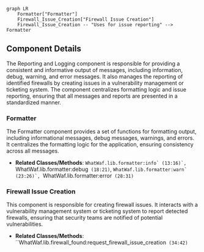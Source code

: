 ```mermaid
graph LR
    Formatter["Formatter"]
    Firewall_Issue_Creation["Firewall Issue Creation"]
    Firewall_Issue_Creation -- "Uses for issue reporting" --> Formatter
```

## Component Details

The Reporting and Logging component is responsible for providing a consistent and informative output of messages, including information, debug, warning, and error messages. It also manages the reporting of identified firewalls by creating issues in a vulnerability management or ticketing system. The component centralizes formatting logic and issue reporting, ensuring that all messages and reports are presented in a standardized manner.

### Formatter
The Formatter component provides a set of functions for formatting output, including informational messages, debug messages, warnings, and errors. It centralizes the formatting logic for the application, ensuring consistency across all messages.
- **Related Classes/Methods**: ``WhatWaf.lib.formatter:info` (13:16)`, ``WhatWaf.lib.formatter:debug` (18:21)`, ``WhatWaf.lib.formatter:warn` (23:26)`, ``WhatWaf.lib.formatter:error` (28:31)`

### Firewall Issue Creation
This component is responsible for creating firewall issues. It interacts with a vulnerability management system or ticketing system to report detected firewalls, ensuring that security teams are notified of potential vulnerabilities.
- **Related Classes/Methods**: ``WhatWaf.lib.firewall_found:request_firewall_issue_creation` (34:42)`